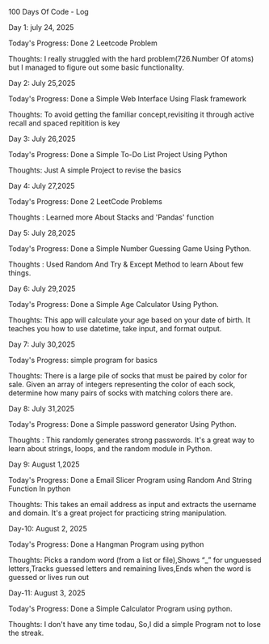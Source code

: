 100 Days Of Code - Log

Day 1: july 24, 2025

Today's Progress: Done 2 Leetcode Problem

Thoughts: I really struggled with the hard problem(726.Number Of atoms) but I managed to figure out some basic functionality.

Day 2: July 25,2025

Today's Progress: Done a Simple Web Interface Using Flask framework

Thoughts: To avoid getting the familiar concept,revisiting it through active recall and spaced repitition is key

Day 3: July 26,2025

Today's Progress: Done a Simple To-Do List Project Using Python

Thoughts: Just A simple Project to revise the basics

Day 4: July 27,2025

Today's Progress: Done 2 LeetCode Problems

Thoughts : Learned more About Stacks and  'Pandas' function 

Day 5: July 28,2025

Today's Progress: Done a Simple Number Guessing Game Using Python.

Thoughts : Used Random And Try & Except Method to learn About few things.

Day 6: July 29,2025

Today's Progress: Done a Simple Age Calculator Using Python.

Thoughts: This app will calculate your age based on your date of birth. It teaches you how to use datetime, take input, and format output.

Day 7: July 30,2025

Today's Progress: simple program for basics

Thoughts: There is a large pile of socks that must be paired by color for sale. Given an array of integers representing the color of each sock, determine how many pairs of socks with matching colors there are.

Day 8: July 31,2025

Today's Progress: Done a Simple password generator Using Python.

Thoughts : This randomly generates strong passwords. It's a great way to learn about strings, loops, and the random module in Python.

Day 9: August 1,2025

Today's Progress: Done a Email Slicer Program using Random And String Function In python

Thoughts: This takes an email address as input and extracts the username and domain. It's a great project for practicing string manipulation.

Day-10: August 2, 2025

Today's Progress: Done a Hangman Program using  python

Thoughts: Picks a random word (from a list or file),Shows “_” for unguessed letters,Tracks guessed letters and remaining lives,Ends when the word is guessed or lives run out

Day-11: August 3, 2025

Today's Progress: Done a Simple Calculator Program using  python.

Thoughts: I don't have any time todau, So,I did a simple Program not to lose the streak.
